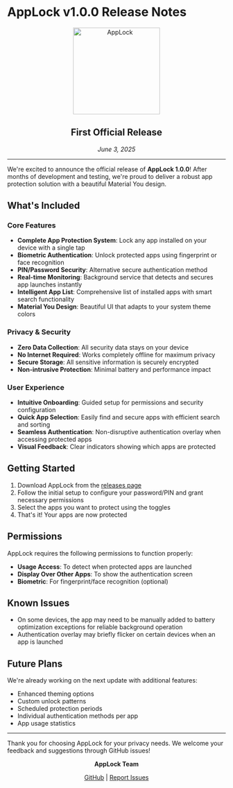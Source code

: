 # AppLock v1.0.0 Release Notes

<div align="center">
  <img src="screenshots/ic_screenshot.png" alt="AppLock" height="200" />
  <h2>First Official Release</h2>
  <p><em>June 3, 2025</em></p>
</div>

---

We're excited to announce the official release of **AppLock 1.0.0**! After months of development and
testing, we're proud to deliver a robust app protection solution with a beautiful Material You
design.

## What's Included

### Core Features

- **Complete App Protection System**: Lock any app installed on your device with a single tap
- **Biometric Authentication**: Unlock protected apps using fingerprint or face recognition
- **PIN/Password Security**: Alternative secure authentication method
- **Real-time Monitoring**: Background service that detects and secures app launches instantly
- **Intelligent App List**: Comprehensive list of installed apps with smart search functionality
- **Material You Design**: Beautiful UI that adapts to your system theme colors

### Privacy & Security

- **Zero Data Collection**: All security data stays on your device
- **No Internet Required**: Works completely offline for maximum privacy
- **Secure Storage**: All sensitive information is securely encrypted
- **Non-intrusive Protection**: Minimal battery and performance impact

### User Experience

- **Intuitive Onboarding**: Guided setup for permissions and security configuration
- **Quick App Selection**: Easily find and secure apps with efficient search and sorting
- **Seamless Authentication**: Non-disruptive authentication overlay when accessing protected apps
- **Visual Feedback**: Clear indicators showing which apps are protected

## Getting Started

1. Download AppLock from the [releases page](https://github.com/Sami112xkhan/AppLock/releases)
2. Follow the initial setup to configure your password/PIN and grant necessary permissions
3. Select the apps you want to protect using the toggles
4. That's it! Your apps are now protected

## Permissions

AppLock requires the following permissions to function properly:

- **Usage Access**: To detect when protected apps are launched
- **Display Over Other Apps**: To show the authentication screen
- **Biometric**: For fingerprint/face recognition (optional)

## Known Issues

- On some devices, the app may need to be manually added to battery optimization exceptions for
  reliable background operation
- Authentication overlay may briefly flicker on certain devices when an app is launched

## Future Plans

We're already working on the next update with additional features:

- Enhanced theming options
- Custom unlock patterns
- Scheduled protection periods
- Individual authentication methods per app
- App usage statistics

---

Thank you for choosing AppLock for your privacy needs. We welcome your feedback and suggestions
through GitHub issues!

<div align="center">
  <p><b>AppLock Team</b></p>
  <a href="https://github.com/Sami112xkhan/AppLock">GitHub</a> |
<a href="https://github.com/Sami112xkhan/AppLock/issues">Report Issues</a>
</div>
